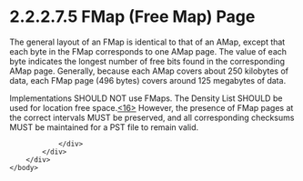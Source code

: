 <html dir="LTR" xmlns:mshelp="http://msdn.microsoft.com/mshelp" xmlns:ddue="http://ddue.schemas.microsoft.com/authoring/2003/5" xmlns:xlink="http://www.w3.org/1999/xlink" xmlns:tool="http://www.microsoft.com/tooltip">
    <head>
        <meta http-equiv="Content-Type" content="text/html; CHARSET=utf-8"></meta>
        <meta name="save" content="history"></meta>
        <title>2.2.2.7.5 FMap (Free Map) Page</title>
        <xml>
            <mshelp:toctitle title="2.2.2.7.5 FMap (Free Map) Page"></mshelp:toctitle>
            <mshelp:rltitle title="[MS-PST]: FMap (Free Map) Page"></mshelp:rltitle>
            <mshelp:keyword index="A" term="9054ab04-2bc4-4e3d-a1af-f72cd46394a1"></mshelp:keyword>
            <mshelp:attr name="DCSext.ContentType" value="open specification"></mshelp:attr>
            <mshelp:attr name="AssetID" value="9054ab04-2bc4-4e3d-a1af-f72cd46394a1"></mshelp:attr>
            <mshelp:attr name="TopicType" value="kbRef"></mshelp:attr>
            <mshelp:attr name="DCSext.Title" value="[MS-PST]: FMap (Free Map) Page" />
        </xml>
    </head>
    <body>
        <div id="header">
            <h1 class="heading">2.2.2.7.5 FMap (Free Map) Page</h1>
        </div>
        <div id="mainSection">
            <div id="mainBody">
                <div id="allHistory" class="saveHistory"></div>
                <div id="sectionSection0" class="section" name="collapseableSection">
                    

<p>The general layout of an FMap is identical to that of an
AMap, except that each byte in the FMap corresponds to one AMap page. The value
of each byte indicates the longest number of free bits found in the
corresponding AMap page. Generally, because each AMap covers about 250
kilobytes of data, each FMap page (496 bytes) covers around 125 megabytes of
data.</p>

<p>Implementations SHOULD NOT use FMaps. The Density List
SHOULD be used for location free space.<a id="Appendix_A_Target_16"></a><a href="f040f8b2-f023-4ed9-94fd-de487da83ed5.htm#Appendix_A_16" aria-label="Product behavior note 16">&lt;16&gt;</a> However,
the presence of FMap pages at the correct intervals MUST be preserved, and all
corresponding checksums MUST be maintained for a PST file to remain valid.</p>


                </div>
            </div>
        </div>
    </body>
</html>